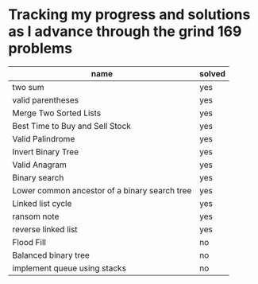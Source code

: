 # Tracking my progress and solutions as I advance through the grind 169 problems

| name | solved | 
| --- | --- |
| two sum | yes |
| valid parentheses | yes |
| Merge Two Sorted Lists | yes |
| Best Time to Buy and Sell Stock | yes |
| Valid Palindrome | yes |
| Invert Binary Tree | yes |
| Valid Anagram | yes |
| Binary search | yes |
| Lower common ancestor of a binary search tree | yes |
| Linked list cycle | yes |
| ransom note | yes |
| reverse linked list | yes |
| Flood Fill | no |
| Balanced binary tree | no |
| implement queue using stacks | no |
